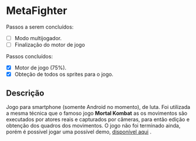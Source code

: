 # MetaFighter
Passos a serem concluídos:
- [ ] Modo multijogador.
- [ ] Finalização do motor de jogo

Passos concluídos:
- [x] Motor de jogo (75%).
- [x] Obteção de todos os sprites para o jogo.

## Descrição
Jogo para smartphone (somente Android no momento), de luta. Foi utilizada a mesma técnica que o famoso jogo **Mortal Kombat**
as os movimentos são executados por atores reais e capturados por câmeras, para então edição e obtenção dos quadros dos movimentos.
O jogo não foi terminado ainda, porém é possivel jogar uma possível demo, [disponível aqui](https://play.google.com/store/apps/details?id=com.br.phdev.metafighter&hl=pt_BR)
.

